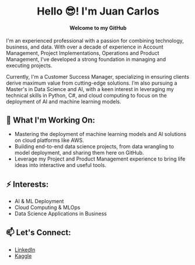 <h1 align="center">Hello 😎! I'm Juan Carlos</h1>
<h4 align="center">Welcome to my GitHub</h4>

I'm an experienced professional with a passion for combining technology, business, and data. With over a decade of experience in Account Management, Project Implementations, Operations and Product Management, I've developed a strong foundation in managing and executing projects.

Currently, I'm a Customer Success Manager, specializing in ensuring clients derive maximum value from cutting-edge solutions. I’m also pursuing a Master's in Data Science and AI, with a keen interest in leveraging my technical skills in Python, C#, and cloud computing to focus on the deployment of AI and machine learning models.

## 🔭 What I'm Working On:
- Mastering the deployment of machine learning models and AI solutions on cloud platforms like AWS.
- Building end-to-end data science projects, from data wrangling to model deployment, and sharing them here on GitHub.
- Leverage my Project and Product Management experience to bring life ideas into interactive and useful tools. 

## ⚡ Interests:
- AI & ML Deployment
- Cloud Computing & MLOps
- Data Science Applications in Business

## 📫 Let's Connect:
- [LinkedIn](https://www.linkedin.com/in/jbasurtod/)
- [Kaggle](https://www.kaggle.com/)

